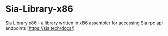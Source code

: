 # Sia-Library-x86
Sia Library x86 - a library written in x86 assembler for accessing Sia rpc api endpoints (https://sia.tech/docs/)
